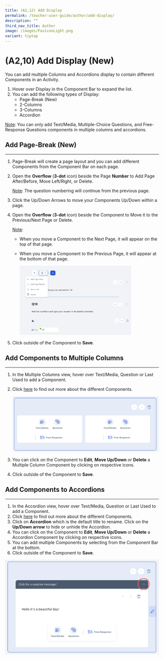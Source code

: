 ```yaml
---
title: (A2,12) Add Display
permalink: /teacher-user-guide/author/add-display/
description: ""
third_nav_title: Author
image: /images/FaviconLight.png
variant: tiptap
---
```

<h1 id="add-display-new-">(A2,10) Add Display (New)</h1>
<p>You can add multiple Columns and Accordions display to contain different Components in an Activity.</p>
<ol>
<li>Hover over Display in the Component Bar to expand the list.</li>
<li>You can add the following types of Display:<ul>
<li>Page-Break (New)</li>
<li>2-Columns</li>
<li>3-Columns</li>
<li>Accordion</li>
</ul>
</li>
</ol>
<p><u>Note</u>: You can only add Text/Media, Multiple-Choice Questions, and Free-Response Questions components in multiple columns and accordions.</p>
<h2 id="add-page-break-new-">Add Page-Break (New)</h2>
<hr>
<ol>
<li>Page-Break will create a page layout and you can add different Components from the Component Bar on each page.</li>
<li><p>Open the <strong>Overflow</strong> (<strong>3-dot</strong> icon) beside the Page <strong>Number</strong> to Add Page After/Before, Move Left/Right, or Delete.</p>
	<p><u>Note</u>: The question numbering will continue from the previous page.</p>
</li>
<li><p>Click the Up/Down Arrows to move your Components Up/Down within a page.</p>
</li>
<li><p>Open the <strong>Overflow</strong> (<strong>3-dot</strong> icon) beside the Component to Move it to the Previous/Next Page or Delete.</p>
	<p><u>Note</u>: </p>
<ul>
<li>When you move a Component to the Next Page, it will appear on the top of that page.</li>
<li><p>When you move a Component to the Previous Page, it will appear at the bottom of that page.</p>
<p><img style="width: 80%;" src="/images/2Teacher/AU-AddDisplay1.png"></p>
</li>
</ul>
</li>
<li><p>Click outside of the Component to <strong>Save</strong>.</p>
</li>
</ol>
<h2 id="-add-components-to-multiple-columns-">Add Components to Multiple Columns</h2>
<hr>
<ol>
<li>In the Multiple Columns view, hover over Text/Media, Question or Last Used to add a Component.</li>
<li><p>Click <a target="_blank" href="/teacher-user-guide/author/add-components/">here</a> to find out more about the different Components.</p>
<p><img style="width: 100%;" src="/images/2Teacher/AU-AddDisplay2.png"></p>
</li>
<li><p>You can click on the Component to <strong>Edit</strong>, <strong>Move Up/Down</strong> or <strong>Delete</strong> a Multiple Column Component by clicking on respective icons.</p>
</li>
<li>Click outside of the Component to <strong>Save</strong>.</li>
</ol>
<h2 id="-add-components-to-accordions-">Add Components to Accordions</h2>
<hr>
<ol>
<li>In the Accordion view, hover over Text/Media, Question or Last Used to add a Component.</li>
<li>Click <a target="_blank" href="/teacher-user-guide/author/add-components/">here</a> to find out more about the different Components.</li>
<li>Click on <strong>Accordion</strong> which is the default title to rename. Click on the <strong>Up/Down arrow</strong> to hide or unhide the Accordion.</li>
<li>You can click on the Component to <strong>Edit</strong>, <strong>Move Up/Down</strong> or <strong>Delete</strong> a Accordion Component by clicking on respective icons.</li>
<li>You can add multiple Components by selecting from the Component Bar at the bottom.</li>
<li>Click outside of the Component to <strong>Save</strong>.</li>
</ol><img style="width: 100%;" src="/images/2Teacher/AU-AddDisplay3.png">